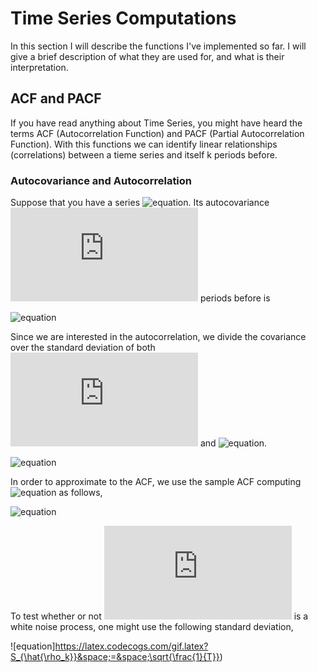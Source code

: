 # Time Series Computations

In this section I will describe the functions I've implemented so far. I will give a brief description of what they are used for, and what is their interpretation. 

## ACF and PACF

If you have read anything about Time Series, you might have heard the terms ACF (Autocorrelation Function) and PACF (Partial Autocorrelation Function). With this functions we can identify linear relationships (correlations) between a tieme series and itself k periods before. 

### Autocovariance and Autocorrelation 
Suppose that you have a series ![equation](https://latex.codecogs.com/gif.latex?y_t&space;\sim&space;(0,&space;\sigma^2_y)). Its autocovariance  ![equation](https://latex.codecogs.com/gif.latex?k) periods before is 

![equation](https://latex.codecogs.com/gif.latex?\gamma_k&space;=&space;\operatorname{cov}(y_t,&space;y_{t-1})&space;=&space;\mathbb{E}&space;\big[y_t&space;y_{t-1}\big])

Since we are interested in the autocorrelation, we divide the covariance over the standard deviation of both ![equation](https://latex.codecogs.com/gif.latex?y_t) and ![equation](https://latex.codecogs.com/gif.latex?y_{t-k}). 

![equation](https://latex.codecogs.com/gif.latex?\rho_k&space;=&space;\frac{\operatorname{cov}(y_t,&space;y_{t-1})}{\sqrt{\mathbb{V}(y_t)}&space;\sqrt{\mathbb{V}(y_{t-1})}}&space;=&space;\frac{\gamma_k}{\gamma_0})

In order to approximate to the ACF, we use the sample ACF computing ![equation](https://latex.codecogs.com/gif.latex?\gamma_k) as follows, 

![equation](https://latex.codecogs.com/gif.latex?\gamma_k&space;=&space;\frac{1}{T}&space;\sum_{t=1}^{T-k}&space;(y_t&space;-&space;\bar{Y})(y_{t-k}&space;-&space;\bar{Y}))

To test whether or not ![equation](https://latex.codecogs.com/gif.latex?y_t) is a white noise process, one might use the following standard deviation, 

![equation]https://latex.codecogs.com/gif.latex?S_{\hat{\rho_k}}&space;=&space;\sqrt{\frac{1}{T}})